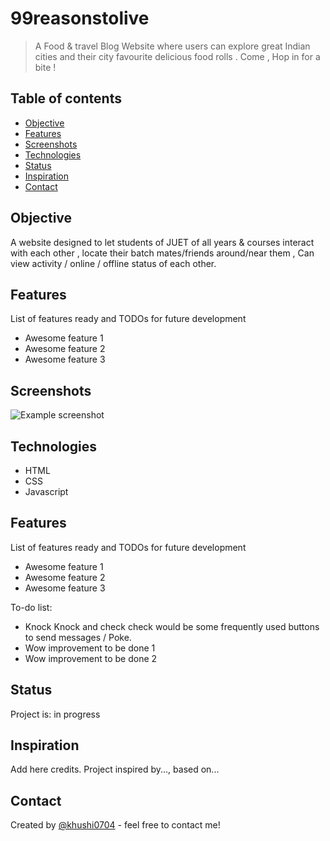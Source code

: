 # 99reasonstolive
>A Food & travel Blog Website where users can explore great Indian cities and their city favourite delicious food rolls . Come , Hop in for a bite !

## Table of contents
* [Objective](#objective)
* [Features](#features)
* [Screenshots](#screenshots)
* [Technologies](#technologies)
* [Status](#status)
* [Inspiration](#inspiration)
* [Contact](#contact)

## Objective
A website designed to let students of JUET of all years & courses interact with each other , locate their batch mates/friends around/near them , Can view activity / online / offline status of each other.

## Features
List of features ready and TODOs for future development
* Awesome feature 1
* Awesome feature 2
* Awesome feature 3

## Screenshots
![Example screenshot](./img/screenshot.png)

## Technologies
* HTML
* CSS
* Javascript

## Features
List of features ready and TODOs for future development
* Awesome feature 1
* Awesome feature 2
* Awesome feature 3

To-do list:
* Knock Knock and check check would be some frequently used buttons to send messages / Poke. 
* Wow improvement to be done 1
* Wow improvement to be done 2

## Status
Project is: in progress 

## Inspiration
Add here credits. Project inspired by..., based on...

## Contact
Created by [@khushi0704](https://khushi0704.github.io/portfolio1/) - feel free to contact me!


